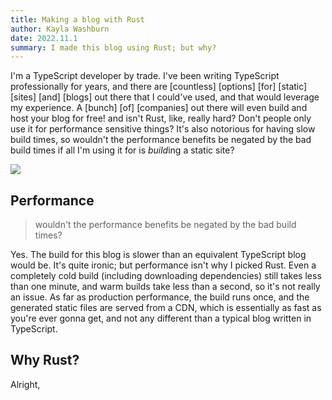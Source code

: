 ```yaml
---
title: Making a blog with Rust
author: Kayla Washburn
date: 2022.11.1
summary: I made this blog using Rust; but why?
---
```


I'm a TypeScript developer by trade. I've been writing TypeScript professionally for
years, and there are [countless] [options] [for] [static] [sites] [and] [blogs]
out there that I could've used, and that would leverage my experience. A [bunch] [of]
[companies] out there will even build and host your blog for free! and isn't Rust, like,
really hard? Don't people only use it for performance sensitive things? It's also
notorious for having slow build times, so wouldn't the performance benefits be
negated by the bad build times if all I'm using it for is *build*ing a static site?

![](https://cdn.mckayla.cloud/-/16a595829d914009bdc6f49d101c37a9/cover.avif)

## Performance

> wouldn't the performance benefits be negated by the bad build times?

Yes. The build for this blog is slower than an equivalent TypeScript blog would be.
It's quite ironic; but performance isn't why I picked Rust. Even a completely cold build
(including downloading dependencies) still takes less than one minute, and warm builds
take less than a second, so it's not really an issue. As far as production performance,
the build runs once, and the generated static files are served from a CDN, which is
essentially as fast as you're ever gonna get, and not any different than a typical
blog written in TypeScript.

## Why Rust?

Alright,
